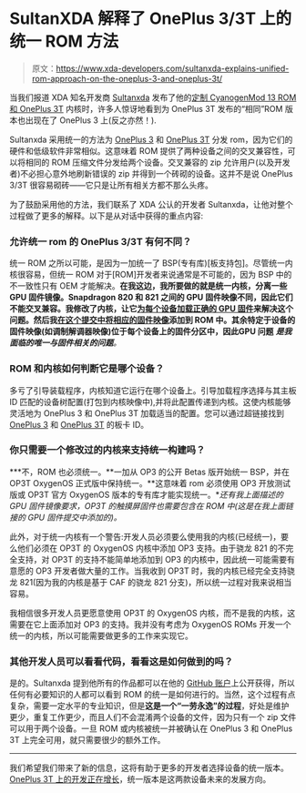 # SultanXDA 解释了 OnePlus 3/3T 上的统一 ROM 方法

> 原文：<https://www.xda-developers.com/sultanxda-explains-unified-rom-approach-on-the-oneplus-3-and-oneplus-3t/>

当我们报道 XDA 知名开发商 [Sultanxda](http://forum.xda-developers.com/member.php?u=4800121) 发布了他的[定制 CyanogenMod 13 ROM 和 OnePlus 3T](https://www.xda-developers.com/sultanxdas-unofficial-cyanogenmod-13-lands-on-the-oneplus-3t-through-unified-builds/) 内核时，许多人惊讶地看到为 OnePlus 3T 发布的“相同”ROM 版本也出现在了 OnePlus 3 上(反之亦然！).

Sultanxda 采用统一的方法为 [OnePlus 3](http://forum.xda-developers.com/oneplus-3) 和 [OnePlus 3T](http://forum.xda-developers.com/oneplus-3t) 分发 rom，因为它们的硬件和低级软件非常相似。这意味着 ROM 提供了两种设备之间的交叉兼容性，可以将相同的 ROM 压缩文件分发给两个设备。交叉兼容的 zip 允许用户(以及开发者)不必担心意外地刷新错误的 zip 并得到一个砖砌的设备。这并不是说 OnePlus 3/3T 很容易砌砖——它只是让所有相关方都不那么头疼。

为了鼓励采用他的方法，我们联系了 XDA 公认的开发者 Sultanxda，让他对整个过程做了更多的解释。以下是从对话中获得的重点内容:

### 允许统一 rom 的 OnePlus 3/3T 有何不同？

统一 ROM 之所以可能，是因为一加统一了 BSP(专有库)[板支持包]。尽管统一内核很容易，但统一 ROM 对于[ROM]开发者来说通常是不可能的，因为 BSP 中的不一致性只有 OEM 才能解决。**在我这边，我所要做的就是统一内核，分离一些 GPU 固件镜像。Snapdragon 820 和 821 之间的 GPU 固件映像不同，因此它们不能交叉兼容。**我修改了内核，让它[为每个设备加载正确的 GPU 固件](https://github.com/sultanxda/android_kernel_oneplus_msm8996/commit/1982414e09b5d34a8fc6d9aa0646d30cf6eec958)来解决这个问题。然后我[在这个提交中将相应的固件映像](https://github.com/sultanxda/proprietary_vendor_oneplus/commit/c65ab93923769e7c65fcea798ffff0ddb5ec213b)添加到 ROM 中。其余特定于设备的固件映像(如调制解调器映像)位于每个设备上的固件分区中，因此**GPU 问题** ***是我面临的唯一与固件相关的问题**。*

### ROM 和内核如何判断它是哪个设备？

多亏了引导装载程序，内核知道它运行在哪个设备上。引导加载程序选择与其主板 ID 匹配的设备树配置(打包到内核映像中),并将此配置传递到内核。这使内核能够灵活地为 OnePlus 3 和 OnePlus 3T 加载适当的配置。您可以通过超链接找到 [OnePlus 3](https://github.com/sultanxda/android_kernel_oneplus_msm8996/blob/9857213361a3ade42786d03ea6347136a6ebd60f/arch/arm/boot/dts/qcom/msm8996-v3.0-pmi8996-mtp_15801.dts#L23) 和 [OnePlus 3T](https://github.com/sultanxda/android_kernel_oneplus_msm8996/blob/9857213361a3ade42786d03ea6347136a6ebd60f/arch/arm/boot/dts/qcom/msm8996pro-pmi8996-mtp_15811.dts#L23) 的板卡 ID。

### 你只需要一个修改过的内核来支持统一构建吗？

***不，ROM 也必须统一。**一加从 OP3 的公开 Betas 版开始统一 BSP，并在 OP3T OxygenOS 正式版中保持统一。**这意味着 rom 必须使用 OP3 开放测试版或 OP3T 官方 OxygenOS 版本的专有库才能实现统一。**还有我上面描述的 GPU 固件镜像要求，OP3T 的触摸屏固件也需要包含在 ROM 中(这是在我上面链接的 GPU 固件提交中添加的)。*

此外，对于统一内核有一个警告:开发人员必须要么使用我的内核(已经统一)，要么他们必须在 OP3T 的 OxygenOS 内核中添加 OP3 支持。由于骁龙 821 的不完全支持，对 OP3T 的支持不能简单地添加到 OP3 的内核中，因此统一可能需要有意愿的 OP3 开发者做大量的工作。当我收到 OP3T 时，我的内核已经完全支持骁龙 821(因为我的内核是基于 CAF 的骁龙 821 分支)，所以统一过程对我来说相当容易。

我相信很多开发人员更愿意使用 OP3T 的 OxygenOS 内核，而不是我的内核，这需要在它上面添加对 OP3 的支持。我并没有考虑为 OxygenOS ROMs 开发一个统一的内核，所以可能需要做更多的工作来实现它。

### 其他开发人员可以看看代码，看看这是如何做到的吗？

是的。Sultanxda 提到他所有的作品都可以在他的 [GitHub 账户](https://github.com/sultanxda)上公开获得，所以任何有必要知识的人都可以看到 ROM 的统一是如何进行的。当然，这个过程有点复杂，需要一定水平的专业知识，但是**这是一个“一劳永逸”的过程**，好处是维护更少，重复工作更少，而且人们不会混淆两个设备的文件，因为只有一个 zip 文件可以用于两个设备。一旦 ROM 或内核被统一并被确认在 OnePlus 3 和 OnePlus 3T 上完全可用，就只需要很少的额外工作。

* * *

我们希望我们带来了新的信息，这将有助于更多的开发者选择设备的统一版本。[OnePlus 3T 上的开发正在增长](https://www.xda-developers.com/cyanogenmod-14-1-joins-oneplus-3ts-rom-roster-as-development-picks-up/)，统一版本是这两款设备未来的发展方向。